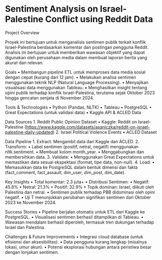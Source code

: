 # Sentiment Analysis on Israel-Palestine Conflict using Reddit Data

Project Overview


Proyek ini bertujuan untuk menganalisis sentimen publik terkait konflik Israel-Palestina berdasarkan komentar dan postingan pengguna Reddit. Analisis ini bertujuan untuk memberikan wawasan objektif yang dapat digunakan oleh perusahaan media dalam membuat laporan berita yang akurat dan relevan.

Goals
	•	Membangun pipeline ETL untuk memproses data media sosial dengan cepat (kurang dari 12 jam).
	•	Melakukan analisa sentimen menggunakan teknik NLP (Natural Language Processing).
	•	Menyajikan visualisasi data menggunakan Tableau.
	•	Menghasilkan insight tentang opini publik terhadap konflik Israel-Palestina, terutama sejak Oktober 2023 hingga gencatan senjata di November 2024.

Tools & Technologies
	•	Python (Pandas, NLTK)
	•	Tableau
	•	PostgreSQL
	•	Great Expectations (untuk validasi data)
	•	Kaggle API & ACLED Data

Data Sources
	1.	Reddit Public Opinion Dataset
	•	Kaggle: Reddit on Israel-Palestine (https://www.kaggle.com/datasets/asaniczka/reddit-on-israel-palestine-daily-updated)
	2.	Israel Political Violence Events
	•	ACLED Dataset

Data Pipeline
	1.	Extract: Mengambil data dari Kaggle dan ACLED.
	2.	Transform:
	•	Label sentimen (positif, netral, negatif) menggunakan nltk.sentiment.
	•	Membuat kolom month_year.
	•	Menggabungkan dan membersihkan data.
	3.	Validate:
	•	Menggunakan Great Expectations untuk memastikan data sesuai ekspektasi (format, tipe data, non-null).
	4.	Load:
	•	Memasukkan data ke PostgreSQL dalam bentuk dimensi dan fakta (fact_comment, fact_assault, dim_user, dim_post, dim_date).

Key Insights
	•	Total komentar: 2.3 juta+
	•	Distribusi Sentimen:
	•	Negatif: 45.8%
	•	Netral: 21.3%
	•	Positif: 32.9%
	•	Topik dominan: Israel, diikuti oleh Palestina dan netral.
	•	Sentimen publik terhadap PBB didominasi oleh opini negatif.
	•	Uji T menunjukkan perubahan signifikan sentimen dari Oktober 2023 ke November 2024.

Success Stories
	•	Pipeline berjalan otomatis untuk ETL dari Kaggle ke PostgreSQL.
	•	Visualisasi sentimen berhasil ditampilkan di Tableau.
	•	Wawasan mendalam berhasil diperoleh, termasuk tren dukungan terhadap Israel dan Palestina.

Challenges & Future Improvements
	•	Integrasi cloud database (untuk efisiensi dan aksesibilitas).
	•	Data pengguna kurang lengkap (misalnya lokasi, umur akun).
	•	Potensi eksplorasi hubungan antara peristiwa besar dengan lonjakan sentimen.
